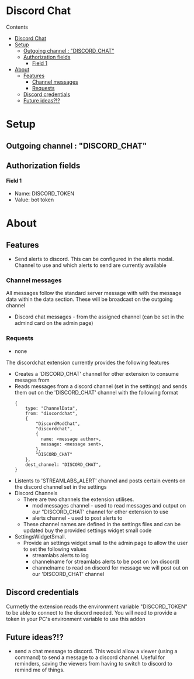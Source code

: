 # Discord Chat
Contents
- [Discord Chat](#discord-chat)
- [Setup](#setup)
  - [Outgoing channel : "DISCORD_CHAT"](#outgoing-channel--discord_chat)
  - [Authorization fields](#authorization-fields)
      - [Field 1](#field-1)
- [About](#about)
  - [Features](#features)
    - [Channel messages](#channel-messages)
    - [Requests](#requests)
  - [Discord credentials](#discord-credentials)
  - [Future ideas?!?](#future-ideas)
# Setup

## Outgoing channel : "DISCORD_CHAT"
## Authorization fields
#### Field 1
- Name: DISCORD_TOKEN 
- Value: bot token

# About
## Features
- Send alerts to discord. This can be configured in the alerts modal. Channel to use and which alerts to send are currently available
### Channel messages
All messages follow the standard server message with with the message data within the data section.
These will be broadcast on the outgoing channel
- Discord chat messages - from the assigned channel (can be set in the admind card on the admin page)
### Requests
- none

The discordchat extension currently provides the following features
- Creates a 'DISCORD_CHAT' channel for other extension to consume mesages from
- Reads messages from a discord channel (set in the settings) and sends them out on the 'DISCORD_CHAT' channel with the following format
  ```
  {
      type: "ChannelData",
      from: "discordchat",
      {
          "DiscordModChat",
          "discordchat",
          {
            name: <message author>,
            message: <message sent>,
          },
          "DISCORD_CHAT"
      },
      dest_channel: "DISCORD_CHAT",
  }
  ```
- Listents to 'STREAMLABS_ALERT' channel and posts certain events on the discord channel set in the settings
- Discord Channels
  - There are two channels the extension utilises. 
    - mod messages channel - used to read messages and output on our "DISCORD_CHAT' channel for other extension to use
    - alerts channel - used to post alerts to
  - These channel names are defined in the settings files and can be updated buy the provided settings widget small code
- SettingsWidgetSmall.
  - Provide an settings widget small to the admin page to allow the user to set the following values
    - streamlabs alerts to log
    - channelname for streamlabs alerts to be post on (on discord)
    - channelname to read on discord for message we will post out on our 'DISCORD_CHAT' channel
  
## Discord credentials
Currnetly the extension reads the environment variable "DISCORD_TOKEN" to be able to connect to the discord needed. You will need to provide a token in your PC's environment variable to use this addon

## Future ideas?!?
- send a chat message to discord. This would allow a viewer (using a command) to send a message to a discord channel. Useful for reminders, saving the viewers from having to switch to discord to remind me of things.